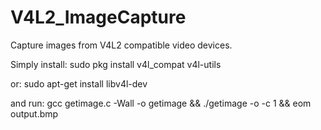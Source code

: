 # V4L2_ImageCapture
Capture images from V4L2 compatible video devices.

Simply install:
sudo pkg install v4l_compat v4l-utils

or:
sudo apt-get install libv4l-dev

and run:
gcc getimage.c -Wall -o getimage && ./getimage -o -c 1 && eom output.bmp

